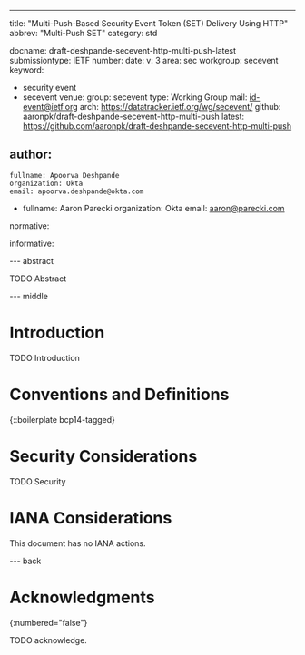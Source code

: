 ---
title: "Multi-Push-Based Security Event Token (SET) Delivery Using HTTP"
abbrev: "Multi-Push SET"
category: std

docname: draft-deshpande-secevent-http-multi-push-latest
submissiontype: IETF
number:
date:
v: 3
area: sec
workgroup: secevent
keyword:
 - security event
 - secevent
venue:
  group: secevent
  type: Working Group
  mail: id-event@ietf.org
  arch: https://datatracker.ietf.org/wg/secevent/
  github: aaronpk/draft-deshpande-secevent-http-multi-push
  latest: https://github.com/aaronpk/draft-deshpande-secevent-http-multi-push

author:
 -
    fullname: Apoorva Deshpande
    organization: Okta
    email: apoorva.deshpande@okta.com
 -
    fullname: Aaron Parecki
    organization: Okta
    email: aaron@parecki.com

normative:

informative:


--- abstract

TODO Abstract


--- middle

# Introduction

TODO Introduction


# Conventions and Definitions

{::boilerplate bcp14-tagged}


# Security Considerations

TODO Security


# IANA Considerations

This document has no IANA actions.


--- back

# Acknowledgments
{:numbered="false"}

TODO acknowledge.
